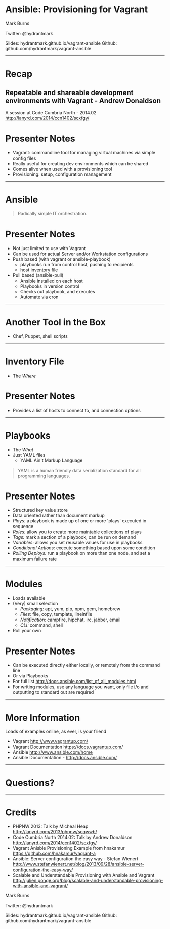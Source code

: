# Ansible: Provisioning for Vagrant




Mark Burns

Twitter: @hydrantmark

Slides: hydrantmark.github.io/vagrant-ansible
Github: github.com/hydrantmark/vagrant-ansible

---

# Recap

## Repeatable and shareable development environments with Vagrant - Andrew Donaldson
A session at Code Cumbria North - 2014.02
http://lanyrd.com/2014/ccn1402/scxfgy/

# Presenter Notes

- Vagrant: commandline tool for managing virtual machines via simple config files
- Really useful for creating dev environments which can be shared
- Comes alive when used with a provisioning tool
- Provisioning: setup, configuration management

---

# Ansible

> Radically simple IT orchestration.

# Presenter Notes

- Not just limited to use with Vagrant
- Can be used for actual Server and/or Workstation configurations
- Push based (with vagrant or ansible-playbook)
  - playbooks run from control host, pushing to recipients
  - host inventory file
- Pull based (ansible-pull)
  - Ansible installed on each host
  - Playbooks in version control
  - Checks out playbook, and executes
  - Automate via cron

---

# Another Tool in the Box

- Chef, Puppet, shell scripts

---

# Inventory File

- The *Where*

# Presenter Notes

- Provides a list of hosts to connect to, and connection options

---

# Playbooks

- The *What*
- Just YAML files
  - YAML Ain't Markup Language

> YAML is a human friendly data serialization standard for all programming languages.

# Presenter Notes

- Structured key value store
- Data oriented rather than document markup
- *Plays:* a playbook is made up of one or more 'plays' executed in sequence
- *Roles:* allow you to create more maintable collections of plays
- *Tags:* mark a section of a playbook, can be run on demand
- *Variables:* allows you set reusable values for use in playbooks
- *Conditional Actions:* execute something based upon some condition
- *Rolling Deploys:* run a playbook on more than one node, and set a maximum failure rate 

---

# Modules

- Loads available
- (Very) small selection
  - *Packaging:* apt, yum, pip, npm, gem, homebrew
  - *Files:* file, copy, template, lineinfile
  - *Notification:* campfire, hipchat, irc, jabber, email
  - *CLI:* command, shell
- Roll your own

# Presenter Notes

- Can be executed directly either locally, or remotely from the command line
- Or via Playbooks
- For full list http://docs.ansible.com/list_of_all_modules.html
- For writing modules, use any language you want, only file i/o and outputting to standard out are required 

---

# More Information

Loads of examples online, as ever, <insert search engine of choice> is your friend

- Vagrant http://www.vagrantup.com/
- Vagrant Documentation https://docs.vagrantup.com/
- Ansible http://www.ansible.com/home
- Ansible Documentation - http://docs.ansible.com/

---

# Questions?

---

# Credits

- PHPNW 2013: Talk by Micheal Heap http://lanyrd.com/2013/phpnw/scqwwb/
- Code Cumbria North 2014.02: Talk by Andrew Donaldson http://lanyrd.com/2014/ccn1402/scxfgy/
- Vagrant Anisble Provisioning Example from hnakamur https://github.com/hnakamur/vagrant-a
- Ansible: Server configuration the easy way - Stefan Wienert http://www.stefanwienert.net/blog/2013/09/28/ansible-server-configuration-the-easy-way/
- Scalable and Understandable Provisioning with Ansible and Vagrant http://julien.ponge.org/blog/scalable-and-understandable-provisioning-with-ansible-and-vagrant/

Mark Burns

Twitter: @hydrantmark

Slides: hydrantmark.github.io/vagrant-ansible
Github: github.com/hydrantmark/vagrant-ansible
